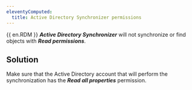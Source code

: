 ```yaml
---
eleventyComputed:
  title: Active Directory Synchronizer permissions
---
```

{{ en.RDM }} ***Active Directory Synchronizer*** will not synchronize or find objects with ***Read permissions***.
## Solution
Make sure that the Active Directory account that will perform the synchronization has the ***Read all properties*** permission.
